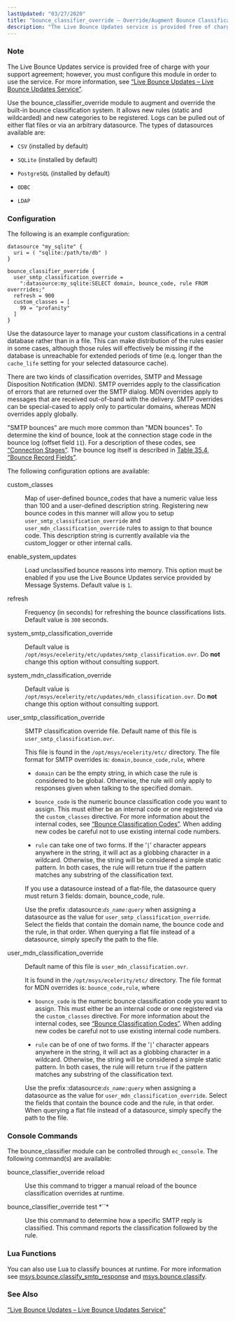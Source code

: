 ```yaml
---
lastUpdated: "03/27/2020"
title: "bounce_classifier_override – Override/Augment Bounce Classifications"
description: "The Live Bounce Updates service is provided free of charge with your support agreement however you must configure this module in order to use the service For more information see Section 71 44 Live Bounce Updates Live Bounce Updates Service Use the bounce classifier override module to augment and override..."
---
```


<a name="idp19966624"></a> 
### Note

The Live Bounce Updates service is provided free of charge with your support agreement; however, you must configure this module in order to use the service. For more information, see [“Live Bounce Updates – Live Bounce Updates Service”](/momentum/4/modules/live-bounce-updates).

Use the bounce_classifier_override module to augment and override the built-in bounce classification system. It allows new rules (static and wildcarded) and new categories to be registered. Logs can be pulled out of either flat files or via an arbitrary datasource. The types of datasources available are:

*   `CSV` (installed by default)

*   `SQLite` (installed by default)

*   `PostgreSQL` (installed by default)

*   `ODBC`

*   `LDAP`

### <a name="modules.bounce_classifier_override.configuration"></a> Configuration

The following is an example configuration:

<a name="example.bounce_classifier_override"></a> 


```
datasource "my_sqlite" {
  uri = ( "sqlite:/path/to/db" )
}

bounce_classifier_override {
  user_smtp_classification_override =
    ":datasource:my_sqlite:SELECT domain, bounce_code, rule FROM overrrides;"
  refresh = 900
  custom_classes = [
    99 = "profanity"
  ]
}
```

Use the datasource layer to manage your custom classifications in a central database rather than in a file. This can make distribution of the rules easier in some cases, although those rules will effectively be missing if the database is unreachable for extended periods of time (e.q. longer than the `cache_life` setting for your selected datasource cache).

There are two kinds of classification overrides, SMTP and Message Disposition Notification (MDN). SMTP overrides apply to the classification of errors that are returned over the SMTP dialog. MDN overrides apply to messages that are received out-of-band with the delivery. SMTP overrides can be special-cased to apply only to particular domains, whereas MDN overrides apply globally.

"SMTP bounces" are much more common than "MDN bounces". To determine the kind of bounce, look at the connection stage code in the bounce log (offset field `11`). For a description of these codes, see [“Connection Stages”](/momentum/4/4-log-formats-connection-stages). The bounce log itself is described in [Table 35.4, “Bounce Record Fields”](/momentum/4/log-formats-bouncelog#log_formats.bounce.record.fields).

The following configuration options are available:

<dl class="variablelist">

<dt>custom_classes</dt>

<dd>

Map of user-defined bounce_codes that have a numeric value less than 100 and a user-defined description string. Registering new bounce codes in this manner will allow you to setup `user_smtp_classification_override` and `user_mdn_classification_override` rules to assign to that bounce code. This description string is currently available via the custom_logger or other internal calls.

</dd>

<dt>enable_system_updates</dt>

<dd>

Load unclassified bounce reasons into memory. This option must be enabled if you use the Live Bounce Updates service provided by Message Systems. Default value is `1`.

</dd>

<dt>refresh</dt>

<dd>

Frequency (in seconds) for refreshing the bounce classifications lists. Default value is `300` seconds.

</dd>

<dt>system_smtp_classification_override</dt>

<dd>

Default value is `/opt/msys/ecelerity/etc/updates/smtp_classification.ovr`. Do **not** change this option without consulting support.

</dd>

<dt>system_mdn_classification_override</dt>

<dd>

Default value is `/opt/msys/ecelerity/etc/updates/mdn_classification.ovr`. Do **not** change this option without consulting support.

</dd>

<dt>user_smtp_classification_override</dt>

<dd>

SMTP classification override file. Default name of this file is `user_smtp_classification.ovr`.

This file is found in the `/opt/msys/ecelerity/etc/` directory. The file format for SMTP overrides is: `domain,bounce_code,rule`, where

*   `domain` can be the empty string, in which case the rule is considered to be global. Otherwise, the rule will only apply to responses given when talking to the specified domain.

*   `bounce_code` is the numeric bounce classification code you want to assign. This must either be an internal code or one registered via the `custom_classes` directive. For more information about the internal codes, see [“Bounce Classification Codes”](/momentum/4/4-bounce-logger-classification-codes). When adding new codes be careful not to use existing internal code numbers.

*   `rule` can take one of two forms. If the ‘`|`’ character appears anywhere in the string, it will act as a globbing character in a wildcard. Otherwise, the string will be considered a simple static pattern. In both cases, the rule will return true if the pattern matches any substring of the classification text.

If you use a datasource instead of a flat-file, the datasource query must return 3 fields: domain, bounce_code, rule.

Use the prefix :datasource:*`ds_name:query`* when assigning a datasource as the value for `user_smtp_classification_override`. Select the fields that contain the domain name, the bounce code and the rule, in that order. When querying a flat file instead of a datasource, simply specify the path to the file.

</dd>

<dt>user_mdn_classification_override</dt>

<dd>

Default name of this file is `user_mdn_classification.ovr`.

It is found in the `/opt/msys/ecelerity/etc/` directory. The file format for MDN overrides is: `bounce_code,rule`, where

*   `bounce_code` is the numeric bounce classification code you want to assign. This must either be an internal code or one registered via the `custom_classes` directive. For more information about the internal codes, see [“Bounce Classification Codes”](/momentum/4/4-bounce-logger-classification-codes). When adding new codes be careful not to use existing internal code numbers.

*   `rule` can be of one of two forms. If the ‘`|`’ character appears anywhere in the string, it will act as a globbing character in a wildcard. Otherwise, the string will be considered a simple static pattern. In both cases, the rule will return `true` if the pattern matches any substring of the classification text.

Use the prefix :datasource:*`ds_name:query`* when assigning a datasource as the value for `user_mdn_classification_override`. Select the fields that contain the bounce code and the rule, in that order. When querying a flat file instead of a datasource, simply specify the path to the file.

</dd>

</dl>

### <a name="modules.bounce_classifier_override.console"></a> Console Commands

The bounce_classifier module can be controlled through `ec_console`. The following command(s) are available:

<dl class="variablelist">

<dt>bounce_classifier_override reload</dt>

<dd>

Use this command to trigger a manual reload of the bounce classification overrides at runtime.

</dd>

<dt>bounce_classifier_override test *`<my_reply>`*</dt>

<dd>

Use this command to determine how a specific SMTP reply is classified. This command reports the classification followed by the rule.

</dd>

</dl>

### <a name="modules.bounce_classifier_override.lua"></a> Lua Functions

You can also use Lua to classify bounces at runtime. For more information see [msys.bounce.classify_smtp_response](/momentum/4/lua/ref-msys-bounce-classify-smtp-response) and [msys.bounce.classify](/momentum/4/lua/ref-msys-bounce-classify).

### <a name="modules.bounce_classifier_override.seealso"></a> See Also

[“Live Bounce Updates – Live Bounce Updates Service”](/momentum/4/modules/live-bounce-updates)